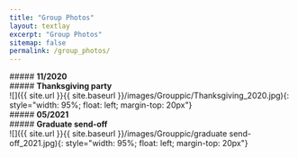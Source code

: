 ```yaml
---
title: "Group Photos"
layout: textlay
excerpt: "Group Photos"
sitemap: false
permalink: /group_photos/
---
```

<div class="row">
<div class="col-sm-1 clearfix">
##### <b>11/2020</b>     
</div>
<div class="col-sm-10 clearfix">
##### <b>Thanksgiving party</b><br/>
</div>
</div>
<div class="row">
<div class="col-sm-6 clearfix">
![]({{ site.url }}{{ site.baseurl }}/images/Grouppic/Thanksgiving_2020.jpg){: style="width: 95%; float: left; margin-top: 20px"}
</div>
</div>

<div class="row">
<div class="col-sm-1 clearfix">
##### <b>05/2021</b>     
</div>
<div class="col-sm-10 clearfix">
##### <b>Graduate send-off</b><br/>
</div>
</div>
<div class="row">
<div class="col-sm-6 clearfix">
![]({{ site.url }}{{ site.baseurl }}/images/Grouppic/graduate send-off_2021.jpg){: style="width: 95%; float: left; margin-top: 20px"}
</div>
</div>
<p></p>
